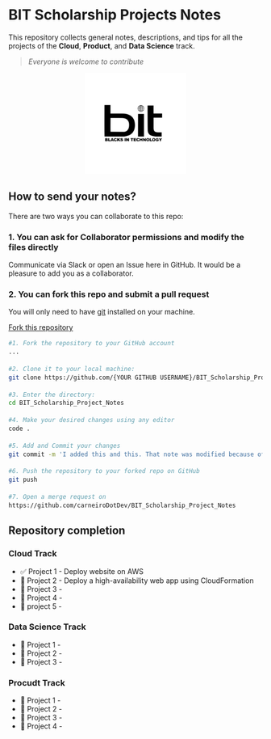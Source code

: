 # BIT Scholarship Projects Notes

This repository collects general notes, descriptions, and tips for all the projects of the **Cloud**, **Product**, and **Data Science** track.

> _Everyone is welcome to contribute_

<p align="center">
<img src="bit.jpg" alt="Bit Logo" width="200" height="200" />
</p>

## How to send your notes?

There are two ways you can collaborate to this repo:

### 1. You can ask for Collaborator permissions and modify the files directly

Communicate via Slack or open an Issue here in GitHub. It would be a pleasure to add you as a collaborator.

### 2. You can fork this repo and submit a pull request

You will only need to have [git](https://git-scm.com/book/en/v2/Getting-Started-Installing-Git) installed on your machine.

[Fork this repository](https://github.com/carneiroDotDev/BIT_Scholarship_Project_Notes/fork)

```bash
#1. Fork the repository to your GitHub account
...

#2. Clone it to your local machine:
git clone https://github.com/{YOUR GITHUB USERNAME}/BIT_Scholarship_Project_Notes.git

#3. Enter the directory:
cd BIT_Scholarship_Project_Notes

#4. Make your desired changes using any editor
code .

#5. Add and Commit your changes
git commit -m 'I added this and this. That note was modified because of something.'

#6. Push the repository to your forked repo on GitHub
git push

#7. Open a merge request on
https://github.com/carneiroDotDev/BIT_Scholarship_Project_Notes

```

## Repository completion

### Cloud Track

- :white_check_mark: Project 1 - Deploy website on AWS
- :black_square_button: Project 2 - Deploy a high-availability web app using CloudFormation
- :black_square_button: Project 3 -
- :black_square_button: Project 4 -
- :black_square_button: project 5 -

### Data Science Track

- :black_square_button: Project 1 -
- :black_square_button: Project 2 -
- :black_square_button: Project 3 -

### Procudt Track

- :black_square_button: Project 1 -
- :black_square_button: Project 2 -
- :black_square_button: Project 3 -
- :black_square_button: Project 4 -
